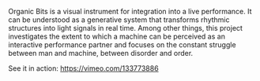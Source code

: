 Organic Bits is a visual instrument for integration into a live performance. It can be understood as a generative system that transforms rhythmic structures into light signals in real time. Among other things, this project investigates the extent to which a machine can be perceived as an interactive performance partner and focuses on the constant struggle between man and machine, between disorder and order.

See it in action: https://vimeo.com/133773886